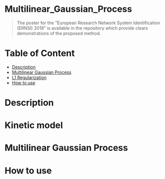 # Multilinear_Gaussian_Process


> The poster for the "European Research Network System Identification (ERNSI) 2018" is available in the repository which provide clears demonstrations of the proposed method.

# Table of Content
- [Description](#description)
- [Multilinear Gaussian Process](multi-linear-gp)
- [L1 Regularization](#l1-regularization)
- [How to use](#how-to-use)

# Description

# Kinetic model

# Multilinear Gaussian Process


# How to use
